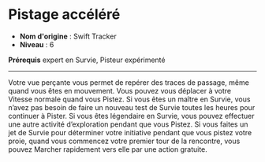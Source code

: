 # Pistage accéléré

 * **Nom d'origine** : Swift Tracker
 * **Niveau** : 6


<p><strong>Prérequis</strong> expert en Survie, Pisteur expérimenté</p>
<hr>
<p>Votre vue perçante vous permet de repérer des traces de passage, même quand vous êtes en mouvement. Vous pouvez vous déplacer à votre Vitesse normale quand vous Pistez. Si vous êtes un maître en Survie, vous n’avez pas besoin de faire un nouveau test de Survie toutes les heures pour continuer à Pister. Si vous êtes légendaire en Survie, vous pouvez effectuer une autre activité d’exploration pendant que vous Pistez. Si vous faites un jet de Survie pour déterminer votre initiative pendant que vous pistez votre proie, quand vous commencez votre premier tour de la rencontre, vous pouvez Marcher rapidement vers elle par une action gratuite.</p>